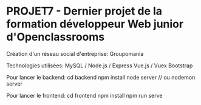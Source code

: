 # PROJET7 - Dernier projet de la formation développeur Web junior d'Openclassrooms

Création d'un réseau social d'entreprise: Groupomania

Technologies utilisées: 
MySQL / Node.js / Express
Vue.js / Vuex
Bootstrap

Pour lancer le backend: 
cd backend
npm install
node server // ou nodemon server

Pour lancer le frontend:
cd frontend
npm install
npm run serve

